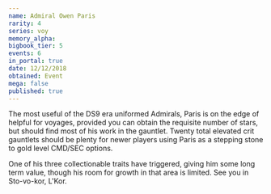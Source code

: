```yaml
---
name: Admiral Owen Paris
rarity: 4
series: voy
memory_alpha:
bigbook_tier: 5
events: 6
in_portal: true
date: 12/12/2018
obtained: Event
mega: false
published: true
---
```


The most useful of the DS9 era uniformed Admirals, Paris is on the edge of helpful for voyages, provided you can obtain the requisite number of stars, but should find most of his work in the gauntlet. Twenty total elevated crit gauntlets should be plenty for newer players using Paris as a stepping stone to gold level CMD/SEC options.

One of his three collectionable traits have triggered, giving him some long term value, though his room for growth in that area is limited. See you in Sto-vo-kor, L'Kor.
